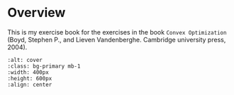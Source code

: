 <!-- Toogle google translation -->
<div id="google_translate_element"></div>

<style>    
.goog-te-gadget {
  font-family: Roboto, "Open Sans", sans-serif !important;
  text-transform: uppercase;
}
.goog-te-gadget-simple {
  background-color: rgba(255, 255, 255, 0.2) !important;
  border: 1px solid rgba(237, 230, 230, 0.5) !important;
  padding: 8px !important;
  border-radius: 4px !important;
  font-size: 1rem !important;
  line-height: 1rem !important;
  display: inline-block;
  cursor: pointer;
  zoom: 1;
}

.goog-te-gadget-icon {
  background-image: url(https://placehold.it/32) !important;
  background-position: 0px 0px;
  height: 0px !important;
  width: 0px !important;
  margin-right: 8px !important;
  display: none;
}

.VIpgJd-ZVi9od-ORHb-OEVmcd {
    display: none; // add !important if required 
  }
    
.goog-te-banner-frame.skiptranslate {
    display: none !important;
    } 
body {
    top: 0px !important; 
    }
</style>

<script type="text/javascript">
      function googleTranslateElementInit() {
        new google.translate.TranslateElement({ pageLanguage: 'en',
                  includedLanguages: 'en,zh-CN,zh-TW,ja,ko,de,ru,fr,es,it,pt,hi,ar',
layout: google.translate.TranslateElement.InlineLayout.SIMPLE }, 'google_translate_element');
      }
</script>
<script type="text/javascript"
      src="https://translate.google.com/translate_a/element.js?cb=googleTranslateElementInit"
></script>
<br>

# Overview

This is my exercise book for the exercises in the book `Convex Optimization` (Boyd, Stephen P., and Lieven Vandenberghe. Cambridge university press, 2004). 


```{image} images/cover.jpg
:alt: cover
:class: bg-primary mb-1
:width: 400px
:height: 600px
:align: center
```

<script src="https://giscus.app/client.js"
        data-repo="robinchen121/book-Python-Data-Science"
        data-repo-id="R_kgDOKFdyOw"
        data-category="Announcements"
        data-category-id="DIC_kwDOKFdyO84CgWHi"
        data-mapping="pathname"
        data-strict="0"
        data-reactions-enabled="1"
        data-emit-metadata="0"
        data-input-position="bottom"
        data-theme="light"
        data-lang="en"
        crossorigin="anonymous"
        async>
</script>